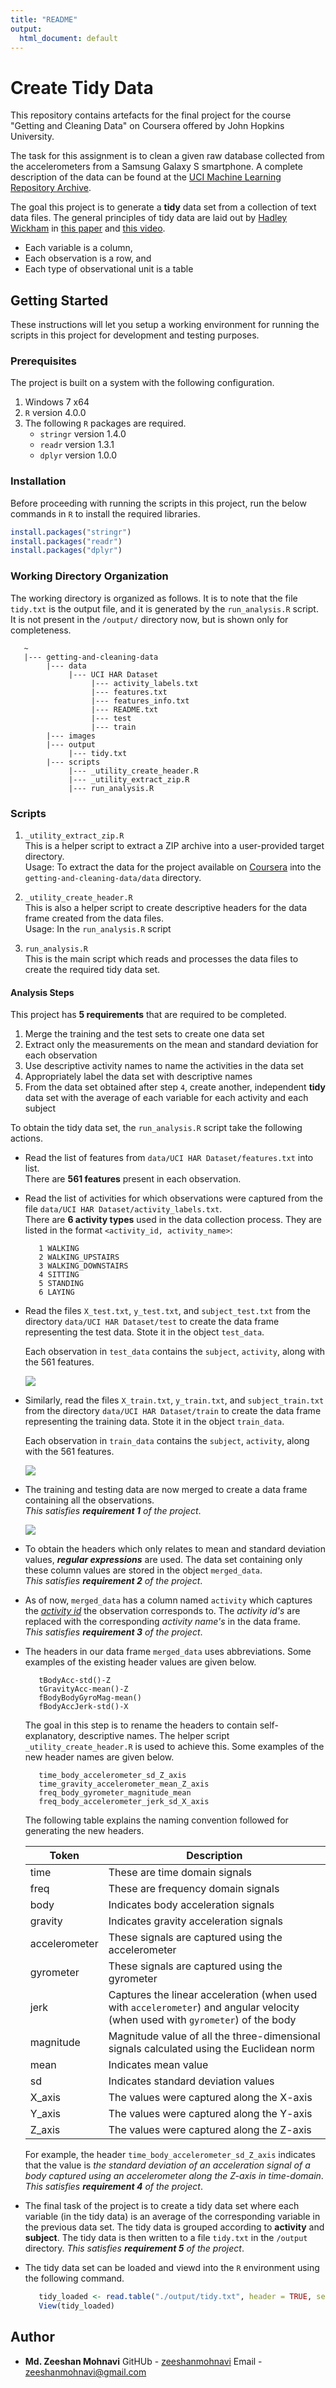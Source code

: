 ```yaml
---
title: "README"
output:
  html_document: default
---  
```


# Create Tidy Data

This repository contains artefacts for the final project for the course "Getting and Cleaning Data" on Coursera offered by John Hopkins University.  

The task for this assignment is to clean a given raw database collected from the accelerometers from a Samsung Galaxy S smartphone. A complete description of the data can be found at the [UCI Machine Learning Repository Archive](http://archive.ics.uci.edu/ml/datasets/Human+Activity+Recognition+Using+Smartphones).  

The goal this project is to generate a **tidy** data set from a collection of text data files. The general principles of tidy data are laid out by [Hadley Wickham](http://had.co.nz/) in [this paper](https://vita.had.co.nz/papers/tidy-data.pdf) and [this video](http://vimeo.com/33727555).  

- Each variable is a column,
- Each observation is a row, and
- Each type of observational unit is a table
  
## Getting Started

These instructions will let you setup a working environment for running the scripts in this project for development and testing purposes.  

### Prerequisites

The project is built on a system with the following configuration.  

1. Windows 7 x64
2. `R` version 4.0.0
3. The following `R` packages are required.
   * `stringr` version 1.4.0
   * `readr` version 1.3.1
   * `dplyr` version 1.0.0
   
   
### Installation

Before proceeding with running the scripts in this project, run the below commands in `R` to install the required libraries.  

```r
install.packages("stringr")
install.packages("readr")
install.packages("dplyr")
```  

### Working Directory Organization

The working directory is organized as follows. It is to note that the file `tidy.txt` is the output file, and it is generated by the `run_analysis.R` script. It is not present in the `/output/` directory now, but is shown only for completeness.  

```
   ~
   |--- getting-and-cleaning-data
        |--- data
             |--- UCI HAR Dataset
                  |--- activity_labels.txt
                  |--- features.txt
                  |--- features_info.txt
                  |--- README.txt
                  |--- test
                  |--- train
        |--- images
        |--- output
             |--- tidy.txt
        |--- scripts
             |--- _utility_create_header.R
             |--- _utility_extract_zip.R
             |--- run_analysis.R
```  

### Scripts

1. `_utility_extract_zip.R`  
    This is a helper script to extract a ZIP archive into a user-provided target directory.  
    Usage: To extract the data for the project available on [Coursera](https://d396qusza40orc.cloudfront.net/getdata%2Fprojectfiles%2FUCI%20HAR%20Dataset.zip) into the `getting-and-cleaning-data/data` directory.

2. `_utility_create_header.R`  
    This is also a helper script to create descriptive headers for the data frame created from the data files.  
    Usage: In the `run_analysis.R` script

3. `run_analysis.R`  
    This is the main script which reads and processes the data files to create the required tidy data set. 
  
  
#### Analysis Steps

This project has **5 requirements** that are required to be completed.  

1. Merge the training and the test sets to create one data set
2. Extract only the measurements on the mean and standard deviation for each observation
3. Use descriptive activity names to name the activities in the data set
4. Appropriately label the data set with descriptive names
5. From the data set obtained after step `4`, create another, independent **tidy** data set with the average of each variable for each activity and each subject  
   
  
To obtain the tidy data set, the `run_analysis.R` script take the following actions.  

- Read the list of features from `data/UCI HAR Dataset/features.txt` into  list.  
  There are **561 features** present in each observation.
- Read the list of activities for which observations were captured from the file `data/UCI HAR Dataset/activity_labels.txt`.  
  There are **6 activity types** used in the data collection process. They are listed in the format `<activity_id, activity_name>`:
  
  <a name=activity></a>
  
  ```
     1 WALKING
     2 WALKING_UPSTAIRS
     3 WALKING_DOWNSTAIRS
     4 SITTING
     5 STANDING
     6 LAYING
  ```

- Read the files `X_test.txt`, `y_test.txt`, and `subject_test.txt` from the directory `data/UCI HAR Dataset/test` to create the data frame representing the test data. Stote it in the object `test_data`.  
     
  Each observation in `test_data` contains the `subject`, `activity`, along with the 561 features.
     
  ![](./images/test_data.png)
     
- Similarly, read the files `X_train.txt`, `y_train.txt`, and `subject_train.txt` from the directory `data/UCI HAR Dataset/train` to create the data frame representing the training data. Stote it in the object `train_data`.  
     
  Each observation in `train_data` contains the `subject`, `activity`, along with the 561 features.
     
  ![](./images/train_data.png)
     
- The training and testing data are now merged to create a data frame containing all the observations.  
  *This satisfies __requirement 1__ of the project*.
     
  ![](./images/merged_raw.png)
     
- To obtain the headers which only relates to mean and standard deviation values, ***regular expressions*** are used. The data set containing only these column values are stored in the object `merged_data`.  
*This satisfies __requirement 2__ of the project*.
     
- As of now, `merged_data` has a column named `activity` which captures the [*activity id*](#activity) the observation corresponds to. The *activity id's* are replaced with the corresponding *activity name's* in the data frame.  
  *This satisfies __requirement 3__ of the project*.
     
- The headers in our data frame `merged_data` uses abbreviations. Some examples of the existing header values are given below.
     
  ```
     tBodyAcc-std()-Z
     tGravityAcc-mean()-Z
     fBodyBodyGyroMag-mean()
     fBodyAccJerk-std()-X
  ```
  The goal in this step is to rename the headers to contain self-explanatory, descriptive names. The helper script `_utility_create_header.R` is used to achieve this. Some examples of the new header names are given below.  
          
  ```
     time_body_accelerometer_sd_Z_axis
     time_gravity_accelerometer_mean_Z_axis
     freq_body_gyrometer_magnitude_mean
     freq_body_accelerometer_jerk_sd_X_axis
  ```
     
  The following table explains the naming convention followed for generating the new headers.
     
  <a name=token-desc></a>
     
  | **Token** | **Description** |
  |-----------|-----------------|
  | time | These are time domain signals |
  | freq | These are frequency domain signals |
  | body | Indicates body acceleration signals |
  | gravity | Indicates gravity acceleration signals |
  | accelerometer | These signals are captured using the accelerometer |
  | gyrometer | These signals are captured using the gyrometer |
  | jerk | Captures the linear acceleration (when used with `accelerometer`) and angular velocity (when used with `gyrometer`) of the body |
  | magnitude | Magnitude value of all the three-dimensional signals calculated using the Euclidean norm |
  | mean | Indicates mean value |
  | sd | Indicates standard deviation values |
  | X_axis | The values were captured along the X-axis |
  | Y_axis | The values were captured along the Y-axis |
  | Z_axis | The values were captured along the Z-axis |
     
     
  For example, the header `time_body_accelerometer_sd_Z_axis` indicates that the value is *the standard deviation of an acceleration signal of a body captured using an accelerometer along the Z-axis in time-domain*. 
  *This satisfies __requirement 4__ of the project*.
     
- The final task of the project is to create a tidy data set where each variable (in the tidy data) is an average of the corresponding variable in the previous data set. The tidy data is grouped according to **activity** and **subject**. The tidy data is then written to a file `tidy.txt` in the `/output` directory.
  *This satisfies __requirement 5__ of the project*.
     
- The tidy data set can be loaded and viewd into the `R` environment using the following command.
       
  ```r
     tidy_loaded <- read.table("./output/tidy.txt", header = TRUE, sep = " ")
     View(tidy_loaded)
  ```
       
## Author

- **Md. Zeeshan Mohnavi**
  GitHUb - [zeeshanmohnavi](https://github.com/zeeshanmohnavi)
  Email - <zeeshanmohnavi@gmail.com>
  